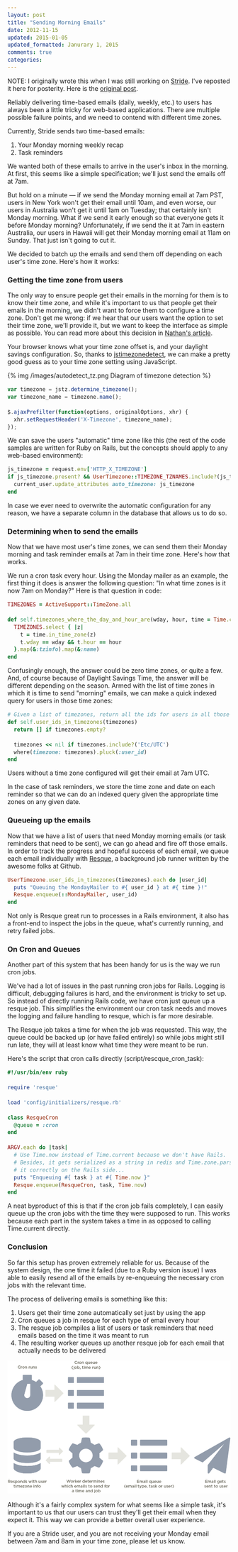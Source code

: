 ```yaml
---
layout: post
title: "Sending Morning Emails"
date: 2012-11-15
updated: 2015-01-05
updated_formatted: Janurary 1, 2015
comments: true
categories:
---
```



NOTE: I originally wrote this when I was still working on [Stride](http://strideapp.com). I've reposted it here for posterity. Here is the [original post](https://web.archive.org/web/20130522081001/https://strideapp.com/blog/2012/11/sending-morning-emails/).

Reliably delivering time-based emails (daily, weekly, etc.) to users has always been a little tricky for web-based applications. There are multiple possible failure points, and we need to contend with different time zones.

Currently, Stride sends two time-based emails:

1. Your Monday morning weekly recap
2. Task reminders

We wanted both of these emails to arrive in the user's inbox in the morning. At first, this seems like a simple specification; we'll just send the emails off at 7am.

But hold on a minute — if we send the Monday morning email at 7am PST, users in New York won't get their email until 10am, and even worse, our users in Australia won't get it until 1am on Tuesday; that certainly isn't Monday morning. What if we send it early enough so that everyone gets it before Monday morning? Unfortunately, if we send the it at 7am in eastern Australia, our users in Hawaii will get their Monday morning email at 11am on Sunday. That just isn't going to cut it.

We decided to batch up the emails and send them off depending on each user's time zone. Here's how it works:

<!--More-->

### Getting the time zone from users

The only way to ensure people get their emails in the morning for them is to know their time zone, and while it's important to us that people get their emails in the morning, we didn't want to force them to configure a time zone. Don't get me wrong: if we hear that our users want the option to set their time zone, we'll provide it, but we want to keep the interface as simple as possible. You can read more about this decision in [Nathan's article](http://blog.strideapp.com/2012/09/the-invisible-interface/).

Your browser knows what your time zone offset is, and your daylight savings configuration. So, thanks to [jstimezonedetect](https://bitbucket.org/pellepim/jstimezonedetect), we can make a pretty good guess as to your time zone setting using JavaScript.

{% img /images/autodetect_tz.png Diagram of timezone detection %}

``` javascript Using jstz jstimezonedetect and jQuery to send the timezone to the server
var timezone = jstz.determine_timezone();
var timezone_name = timezone.name();

$.ajaxPrefilter(function(options, originalOptions, xhr) {
  xhr.setRequestHeader('X-Timezone', timezone_name);
});
```

We can save the users "automatic" time zone like this (the rest of the code samples are written for Ruby on Rails, but the concepts should apply to any web-based environment):

``` ruby Storing user timezones; This can be placed in a before_filter
js_timezone = request.env['HTTP_X_TIMEZONE']
if js_timezone.present? && UserTimezone::TIMEZONE_TZNAMES.include?(js_timezone)
  current_user.update_attributes auto_timezone: js_timezone
end
```

In case we ever need to overwrite the automatic configuration for any reason, we have a separate column in the database that allows us to do so.

### Determining when to send the emails

Now that we have most user's time zones, we can send them their Monday morning and task reminder emails at 7am in their time zone. Here's how that works.

We run a cron task every hour. Using the Monday mailer as an example, the first thing it does is answer the following question: "In what time zones is it now 7am on Monday?" Here is that question in code:

``` ruby
TIMEZONES = ActiveSupport::TimeZone.all

def self.timezones_where_the_day_and_hour_are(wday, hour, time = Time.current)
  TIMEZONES.select { |z|
    t = time.in_time_zone(z)
    t.wday == wday && t.hour == hour
  }.map(&:tzinfo).map(&:name)
end
```

Confusingly enough, the answer could be zero time zones, or quite a few. And, of course because of Daylight Savings Time, the answer will be different depending on the season.
Armed with the list of time zones in which it is time to send "morning" emails, we can make a quick indexed query for users in those time zones:

``` ruby
# Given a list of timezones, return all the ids for users in all those timezones.
def self.user_ids_in_timezones(timezones)
  return [] if timezones.empty?

  timezones << nil if timezones.include?('Etc/UTC')
  where(timezone: timezones).pluck(:user_id)
end
```

Users without a time zone configured will get their email at 7am UTC.

In the case of task reminders, we store the time zone and date on each reminder so that we can do an indexed query given the appropriate time zones on any given date.

### Queueing up the emails

Now that we have a list of users that need Monday morning emails (or task reminders that need to be sent), we can go ahead and fire off those emails. In order to track the progress and hopeful success of each email, we queue each email individually with [Resque](https://github.com/blog/542-introducing-resque), a background job runner written by the awesome folks at Github.

``` ruby Queueing up emails
UserTimezone.user_ids_in_timezones(timezones).each do |user_id|
  puts "Queuing the MondayMailer to #{ user_id } at #{ time }!"
  Resque.enqueue(::MondayMailer, user_id)
end
```

Not only is Resque great run to processes in a Rails environment, it also has a front-end to inspect the jobs in the queue, what's currently running, and retry failed jobs.

### On Cron and Queues

Another part of this system that has been handy for us is the way we run cron jobs.

We've had a lot of issues in the past running cron jobs for Rails. Logging is difficult, debugging failures is hard, and the environment is tricky to set up. So instead of directly running Rails code, we have cron just queue up a resque job. This simplifies the environment our cron task needs and moves the logging and failure handling to resque, which is far more desirable.

The Resque job takes a time for when the job was requested. This way, the queue could be backed up (or have failed entirely) so while jobs might still run late, they will at least know what time they were meant to be run.

Here's the script that cron calls directly (script/rescque_cron_task):

``` ruby
#!/usr/bin/env ruby

require 'resque'

load 'config/initializers/resque.rb'

class ResqueCron
  @queue = :cron
end

ARGV.each do |task|
  # Use Time.now instead of Time.current because we don't have Rails.
  # Besides, it gets serialized as a string in redis and Time.zone.parse parses
  # it correctly on the Rails side...
  puts "Enqueuing #{ task } at #{ Time.now }"
  Resque.enqueue(ResqueCron, task, Time.now)
end
```

A neat byproduct of this is that if the cron job fails completely, I can easily queue up the cron jobs with the time they were supposed to run. This works because each part in the system takes a time in as opposed to calling Time.current directly.

### Conclusion

So far this setup has proven extremely reliable for us. Because of the system design, the one time it failed (due to a Ruby version issue) I was able to easily resend all of the emails by re-enqueuing the necessary cron jobs with the relevant time.

The process of delivering emails is something like this:

1. Users get their time zone automatically set just by using the app
2. Cron queues a job in resque for each type of email every hour
3. The resque job compiles a list of users or task reminders that need emails based on the time it was meant to run
4. The resulting worker queues up another resque job for each email that actually needs to be delivered

![Queueing process diagram](/images/timezone_queue.png)

Although it's a fairly complex system for what seems like a simple task, it's important to us that our users can trust they'll get their email when they expect it. This way we can provide a better overall user experience.

If you are a Stride user, and you are not receiving your Monday email between 7am and 8am in your time zone, please let us know.
